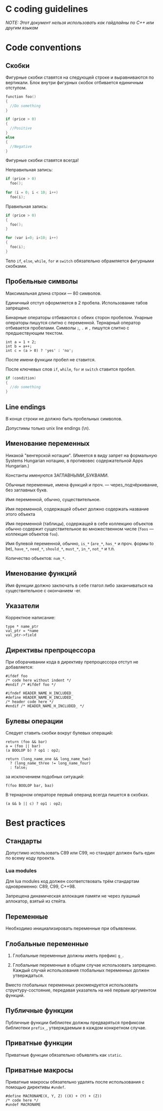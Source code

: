 # C coding guidelines

*NOTE: Этот документ нельзя использовать как гайдлайны по C++ или другим языкам*

# Code conventions

## Скобки

Фигурные скобки ставятся на следующей строке и выравниваются по вертикали.
Блок внутри фигурных скобок отбивается единичным отступом.

```c
function foo()
{
  //Do something
}

if (price > 0)
{
  //Positive
}
else
{
  //Negative
}
```

Фигурные скобки ставятся всегда!

Неправильная запись:

```c
if (price > 0)
  foo();
  
for (i = 0; i < 10; i++)
  foo(i);
```

Правильная запись:

```c
if (price > 0)
{
  foo();
}

for (var i=0; i<10; i++)
{
  foo(i);
}
```

Тело `if`, `else`, `while`, `for` и `switch` обязательно обрамляется
фигурными скобками.

## Пробельные символы

Максимальная длина строки — 80 символов.

Единичный отступ оформляется в 2 пробела. Использование табов запрещено.

Бинарные операторы отбиваются с обеих сторон пробелом. Унарные операторы пишутся
слитно с переменной. Тернарный оператор отбивается пробелами.
Символы `;`, `.` и `,` пишутся слитно с предшествующим текстом.

```с
int a = 1 + 2;
int b = a++;
int c = (a > 0) ? 'yes' : 'no';
```

После имени функции пробел не ставится.

После ключевых слов `if`, `while`, `for` и `switch` ставится пробел.

```c
if (condition)
{
  //do something
}
```

## Line endings

В конце строки не должно быть пробельных символов.

Допустимы только unix line endings (\n).

## Именование переменных

Никакой "венгерской нотации". (Имеется в виду запрет на формальную Systems
Hungarian нотацию, в противовес содержательной Apps Hungarian.)

Константы именуются ЗАГЛАВНЫМИ_БУКВАМИ.

Обычные переменные, имена функций и проч. — через_подчёркивание, без заглавных букв.

Имя переменной, обычно, существительное.

Имя переменной, содержащей объект должно содержать название этого объекта

Имя переменной (таблицы), содержащей в себе коллекцию объектов обычно содержит
существительное во множественном числе (`foos` — коллекция объектов `foo`).

Имя булевой переменной, обычно, `is_*` (`are_*`, `has_*` и проч. формы to be),
`have_*`, `need_*`, `should_*`, `must_*`, `in_*`, `not_*` и т.п.

Количество объектов: `num_*`.

## Именование функций

Имя функции должно заключать в себе глагол либо заканчиваться на существительное
с окончанием -er.

## Указатели

Корректное написание:

```с
type * name_ptr
val_ptr = *name
val_ptr->field
```

## Директивы препроцессора

При оборачивании кода в директиву препроцессора отступ не добавляется:
```с
#ifdef foo
/* code here without indent */
#endif /* #ifdef foo */
```

```с
#ifndef HEADER_NAME_H_INCLUDED_
#define HEADER_NAME_H_INCLUDED_
/* header code here */
#endif /* HEADER_NAME_H_INCLUDED_ */
```

## Булевы операции

Следует ставить скобки вокруг булевых операций:

```с
return (foo && bar)
a = (foo || bar)
(a BOOLOP b) ? op1 : op2;

return (long_name_one && long_name_two)
  ? (long_name_three != long_name_four)
  : false;
```

за исключением подобных ситуаций:

```с
f(foo BOOLOP bar, baz)
```

В тернарном операторе первый операнд всегда пишется в скобках.

```с
(a && b || c) ? op1 : op2;
```

# Best practices

## Стандарты
Допустимо использовать C89 или C99, но стандарт должен быть един по всему
коду проекта.

### Lua modules

Для lua modules код должен соответствовать трём стандартам одновременно:
C89, C99, C++98.

Запрещена динамическая аллокация памяти не через луашный аллокатор, взятый
из стейта.

## Переменные

Необходимо инициализировать переменные при объявлении.

## Глобальные переменные

1) Глобальные переменные должны иметь префикс `g_`.

2) Глобальные переменные в общем случае использовать запрещено. Каждый случай
использования глобальных переменных должен утверждаться.

Вместо глобальных переменных рекомендуется использовать структуру-состояние,
передавая указатель на неё первым аргументом функций.

## Публичные функции

Публичные функции библиотек должны предваряться префиксом библиотеки `prefix_`,
утверждаемым в каждом конкретном случае.

## Приватные функции

Приватные функции обязательно объявлять как `static`.

## Приватные макросы

Приватные макросы обязательно удалять после использования с помощью директивы
`#undef`.

```с
#define MACRONAME(X, Y, Z) ((X) + (Y) + (Z))
/* code here */
#undef MACRONAME
```
